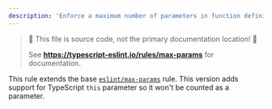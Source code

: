 ```yaml
---
description: 'Enforce a maximum number of parameters in function definitions.'
---
```


> 🛑 This file is source code, not the primary documentation location! 🛑
>
> See **https://typescript-eslint.io/rules/max-params** for documentation.

This rule extends the base [`eslint/max-params`](https://eslint.org/docs/rules/max-params) rule.
This version adds support for TypeScript `this` parameter so it won't be counted as a parameter.
